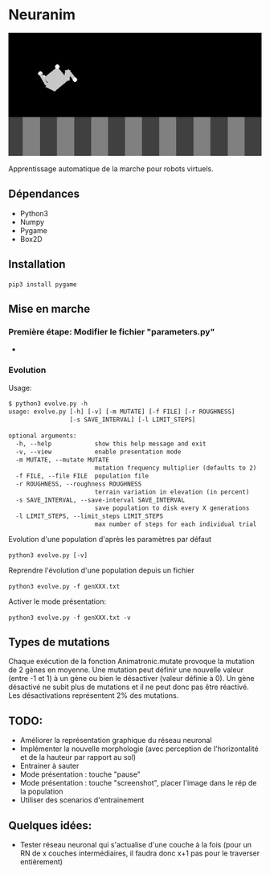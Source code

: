 # Neuranim
![preview](res/neuranim.gif)

Apprentissage automatique de la marche pour robots virtuels.

## Dépendances
 * Python3
 * Numpy
 * Pygame
 * Box2D

## Installation
`pip3 install pygame`

## Mise en marche
### Première étape: Modifier le fichier "parameters.py"
 * 

### Evolution
Usage:
```
$ python3 evolve.py -h
usage: evolve.py [-h] [-v] [-m MUTATE] [-f FILE] [-r ROUGHNESS]
                 [-s SAVE_INTERVAL] [-l LIMIT_STEPS]

optional arguments:
  -h, --help            show this help message and exit
  -v, --view            enable presentation mode
  -m MUTATE, --mutate MUTATE
                        mutation frequency multiplier (defaults to 2)
  -f FILE, --file FILE  population file
  -r ROUGHNESS, --roughness ROUGHNESS
                        terrain variation in elevation (in percent)
  -s SAVE_INTERVAL, --save-interval SAVE_INTERVAL
                        save population to disk every X generations
  -l LIMIT_STEPS, --limit_steps LIMIT_STEPS
                        max number of steps for each individual trial
```

Evolution d'une population d'après les paramètres par défaut

`python3 evolve.py [-v]`

Reprendre l'évolution d'une population depuis un fichier

`python3 evolve.py -f genXXX.txt`

Activer le mode présentation:

`python3 evolve.py -f genXXX.txt -v`

## Types de mutations
Chaque exécution de la fonction Animatronic.mutate provoque la mutation de 2 gènes en moyenne.
Une mutation peut définir une nouvelle valeur (entre -1 et 1) à un gène ou bien le désactiver (valeur définie à 0). Un gène désactivé ne subit plus de mutations et il ne peut donc pas être réactivé. Les désactivations représentent 2% des mutations.

## TODO:
 * Améliorer la représentation graphique du réseau neuronal
 * Implémenter la nouvelle morphologie (avec perception de l'horizontalité et de la hauteur par rapport au sol)
 * Entrainer à sauter
 * Mode présentation : touche "pause"
 * Mode présentation : touche "screenshot", placer l'image dans le rép de la population
 * Utiliser des scenarios d'entrainement

## Quelques idées:
 * Tester réseau neuronal qui s'actualise d'une couche à la fois (pour un RN de x couches intermédiaires, il faudra donc x+1 pas pour le traverser entièrement)
